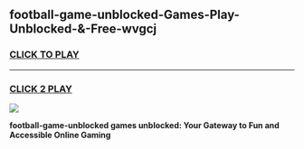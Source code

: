 
## football-game-unblocked-Games-Play-Unblocked-&-Free-wvgcj
<h3>
<a href="https://premium76.site?title=football-game-unblocked&ref=24A">CLICK TO PLAY</a></h3>
<hr>

<h3>
<a href="https://premium76.site?title=football-game-unblocked&ref=24A">CLICK 2 PLAY</a>
  
</h3>

<a href="https://premium76.site?title=football-game-unblocked&ref=24A"><img src="https://clearcache.store/games.png"></a>


**football-game-unblocked games unblocked: Your Gateway to Fun and Accessible Online Gaming**
